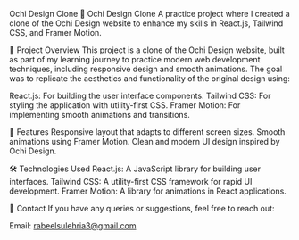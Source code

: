 Ochi Design Clone
🚀 Ochi Design Clone
A practice project where I created a clone of the Ochi Design website to enhance my skills in React.js, Tailwind CSS, and Framer Motion.

🔗 Project Overview
This project is a clone of the Ochi Design website, built as part of my learning journey to practice modern web development techniques, including responsive design and smooth animations. The goal was to replicate the aesthetics and functionality of the original design using:

React.js: For building the user interface components.
Tailwind CSS: For styling the application with utility-first CSS.
Framer Motion: For implementing smooth animations and transitions.

🎨 Features
Responsive layout that adapts to different screen sizes.
Smooth animations using Framer Motion.
Clean and modern UI design inspired by Ochi Design.

🛠️ Technologies Used
React.js: A JavaScript library for building user interfaces.
Tailwind CSS: A utility-first CSS framework for rapid UI development.
Framer Motion: A library for animations in React applications.

💬 Contact
If you have any queries or suggestions, feel free to reach out:

Email: rabeelsulehria3@gmail.com